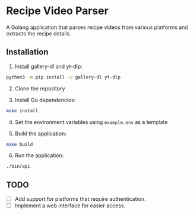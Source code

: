 # Recipe Video Parser
A Golang application that parses recipe videos from various platforms and extracts the recipe details.

## Installation
1. Install gallery-dl and yt-dlp:
```bash
python3 -m pip install -U gallery-dl yt-dlp
```
2. Clone the repository

3. Install Go dependencies:
```bash
make install
```
4. Set the environment variables using `example.env` as a template

5. Build the application:
```bash
make build
```
6. Run the application:
```bash
./bin/api
```

## TODO
- [ ] Add support for platforms that require authentication.
- [ ] Implement a web interface for easier access.
